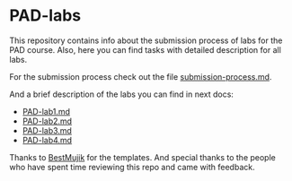 # PAD-labs

This repository contains info about the submission process of labs for the PAD course.
Also, here you can find tasks with detailed description for all labs.

For the submission process check out the file [submission-process.md](submission-process.md).

And a brief description of the labs you can find in next docs:
- [PAD-lab1.md](PAD-lab1.md)
- [PAD-lab2.md](PAD-lab2.md)
- [PAD-lab3.md](PAD-lab3.md)
- [PAD-lab4.md](PAD-lab4.md)


Thanks to [BestMujik](https://github.com/BestMujik/) for the templates.
And special thanks to the people who have spent time reviewing this repo and came with feedback.
